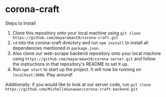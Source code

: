 # corona-craft

Steps to Install
1. Clone this repository onto your local machine using ```git clone https://github.com/mayaraman19/corona-craft.git```
2. ```cd``` into the corona-craft directory and run ```npm install``` to install all dependencies mentioned in ```package.json```.
3. Also clone our web-scrape backend repository onto your local machine using ```https://github.com/mayaraman19/corona-server.git``` and follow the instructions in that repository's README to set it up.
4. Run ```npm start``` to start up the project. It will now be running on ```localhost:3000```. Play around!

Additionally: if you would like to look at our server code, run ```git clone https://github.com/MichelleGunawan/corona-craft-backend.git```
